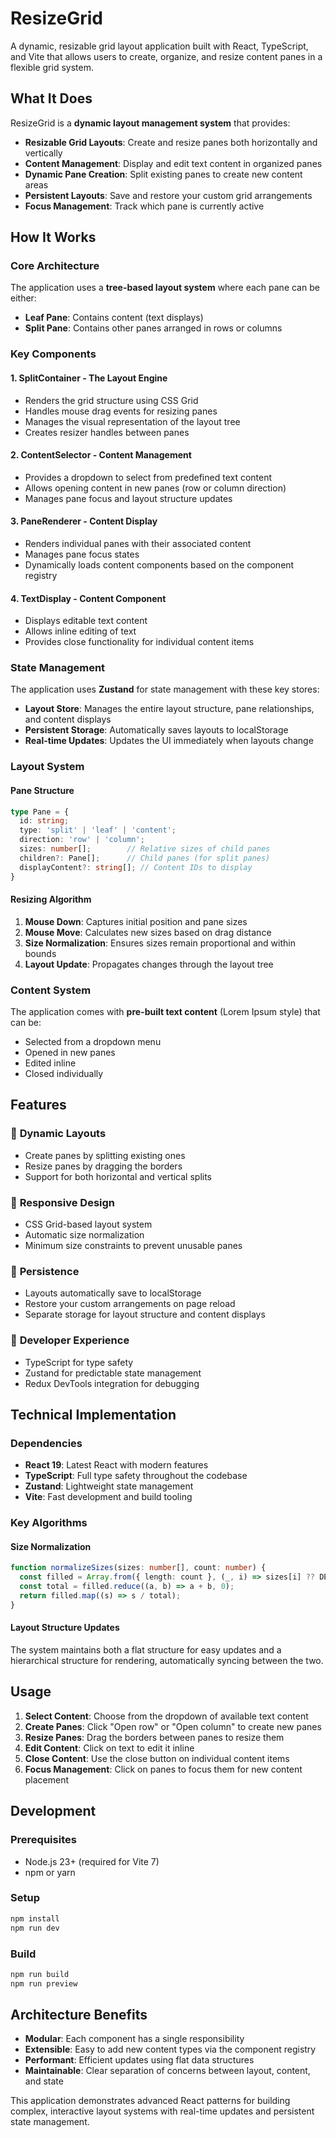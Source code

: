# ResizeGrid

A dynamic, resizable grid layout application built with React, TypeScript, and Vite that allows users to create, organize, and resize content panes in a flexible grid system.

## What It Does

ResizeGrid is a **dynamic layout management system** that provides:

- **Resizable Grid Layouts**: Create and resize panes both horizontally and vertically
- **Content Management**: Display and edit text content in organized panes
- **Dynamic Pane Creation**: Split existing panes to create new content areas
- **Persistent Layouts**: Save and restore your custom grid arrangements
- **Focus Management**: Track which pane is currently active

## How It Works

### Core Architecture

The application uses a **tree-based layout system** where each pane can be either:
- **Leaf Pane**: Contains content (text displays)
- **Split Pane**: Contains other panes arranged in rows or columns

### Key Components

#### 1. **SplitContainer** - The Layout Engine
- Renders the grid structure using CSS Grid
- Handles mouse drag events for resizing panes
- Manages the visual representation of the layout tree
- Creates resizer handles between panes

#### 2. **ContentSelector** - Content Management
- Provides a dropdown to select from predefined text content
- Allows opening content in new panes (row or column direction)
- Manages pane focus and layout structure updates

#### 3. **PaneRenderer** - Content Display
- Renders individual panes with their associated content
- Manages pane focus states
- Dynamically loads content components based on the component registry

#### 4. **TextDisplay** - Content Component
- Displays editable text content
- Allows inline editing of text
- Provides close functionality for individual content items

### State Management

The application uses **Zustand** for state management with these key stores:

- **Layout Store**: Manages the entire layout structure, pane relationships, and content displays
- **Persistent Storage**: Automatically saves layouts to localStorage
- **Real-time Updates**: Updates the UI immediately when layouts change

### Layout System

#### Pane Structure
```typescript
type Pane = {
  id: string;
  type: 'split' | 'leaf' | 'content';
  direction: 'row' | 'column';
  sizes: number[];        // Relative sizes of child panes
  children?: Pane[];      // Child panes (for split panes)
  displayContent?: string[]; // Content IDs to display
}
```

#### Resizing Algorithm
1. **Mouse Down**: Captures initial position and pane sizes
2. **Mouse Move**: Calculates new sizes based on drag distance
3. **Size Normalization**: Ensures sizes remain proportional and within bounds
4. **Layout Update**: Propagates changes through the layout tree

### Content System

The application comes with **pre-built text content** (Lorem Ipsum style) that can be:
- Selected from a dropdown menu
- Opened in new panes
- Edited inline
- Closed individually

## Features

### 🎯 **Dynamic Layouts**
- Create panes by splitting existing ones
- Resize panes by dragging the borders
- Support for both horizontal and vertical splits

### 📱 **Responsive Design**
- CSS Grid-based layout system
- Automatic size normalization
- Minimum size constraints to prevent unusable panes

### 💾 **Persistence**
- Layouts automatically save to localStorage
- Restore your custom arrangements on page reload
- Separate storage for layout structure and content displays

### 🔧 **Developer Experience**
- TypeScript for type safety
- Zustand for predictable state management
- Redux DevTools integration for debugging

## Technical Implementation

### Dependencies
- **React 19**: Latest React with modern features
- **TypeScript**: Full type safety throughout the codebase
- **Zustand**: Lightweight state management
- **Vite**: Fast development and build tooling

### Key Algorithms

#### Size Normalization
```typescript
function normalizeSizes(sizes: number[], count: number) {
  const filled = Array.from({ length: count }, (_, i) => sizes[i] ?? DEFAULT_SIZE);
  const total = filled.reduce((a, b) => a + b, 0);
  return filled.map((s) => s / total);
}
```

#### Layout Structure Updates
The system maintains both a flat structure for easy updates and a hierarchical structure for rendering, automatically syncing between the two.

## Usage

1. **Select Content**: Choose from the dropdown of available text content
2. **Create Panes**: Click "Open row" or "Open column" to create new panes
3. **Resize Panes**: Drag the borders between panes to resize them
4. **Edit Content**: Click on text to edit it inline
5. **Close Content**: Use the close button on individual content items
6. **Focus Management**: Click on panes to focus them for new content placement

## Development

### Prerequisites
- Node.js 23+ (required for Vite 7)
- npm or yarn

### Setup
```bash
npm install
npm run dev
```

### Build
```bash
npm run build
npm run preview
```

## Architecture Benefits

- **Modular**: Each component has a single responsibility
- **Extensible**: Easy to add new content types via the component registry
- **Performant**: Efficient updates using flat data structures
- **Maintainable**: Clear separation of concerns between layout, content, and state

This application demonstrates advanced React patterns for building complex, interactive layout systems with real-time updates and persistent state management.
